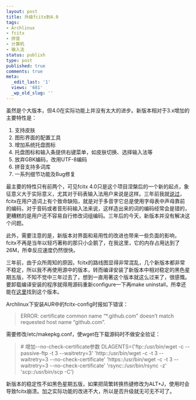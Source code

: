 ```yaml
---
layout: post
title: 升级fcitx到4.0
tags:
- Archlinux
- fcitx
- 拼音
- 计算机
- 输入法
status: publish
type: post
published: true
comments: true
meta:
  _edit_last: '1'
  views: '681'
  _wp_old_slug: ''
---
```

虽然是个大版本，但4.0在实际功能上并没有太大的进步。新版本相对于3.x增加的主要特性是：

<ol>
  <li>支持皮肤</li>
  <li>图形界面的配置工具</li>
  <li>增加系统托盘图标</li>
  <li>托盘图标和输入条提供右键菜单，如皮肤切换、选择输入法等</li>
  <li>放弃GBK编码，改用UTF-8编码</li>
  <li>拼音支持多词库</li>
  <li>一系列细节功能及Bug修复</li>
</ol>

最主要的特性只有前两个，可见fcitx 4.0只是这个项目涅槃后的一个新的起点，象征意义大于实际意义，尤其对于码表输入法用户来说是这样。三年前我就<a href="http://0x3f.org/?p=185">说过</a>，fcitx在用户造词上有个致命缺陷，就是对于多音字它总是使用字母表中声母靠前的编码，对于音码或者音形码输入法来说，这样造出来的词的编码经常会是错的，更糟糕的是用户还不容易自行修改词组编码。三年后的今天，新版本并没有解决这个问题。

此外，需要注意的是，新版本对界面和易用性的改进也带来一些负面的影响，fcitx不再是当年以轻巧著称的那只小企鹅了，在我这里，它的内存占用达到了26M，所幸反应速度仍然很快。

三年前，由于众所周知的原因，fcitx的路线图显得非常混乱，几个新版本都非常不稳定，所以我不再使用源中的版本，转而编译安装了新版本中相对稳定的黑色星期五版，不知不觉中三年过去了，想到一直用著这个版本就这么过来了，很感慨。要卸载编译安装的程序就得用源码重新configure一下再make uninstall，所幸还能在<a href="http://www.fcitx.org/download/fcitx-3.5-BlackFri.tar.bz2">这里</a>找到这个版本。

Archlinux下安装AUR中的fcitx-config时报如下错误：

<blockquote>
ERROR: certificate common name “*.github.com” doesn’t match requested host name “github.com”.
</blockquote>

需要修改/etc/makepkg.conf，使wget在下载源码时不做安全验证：

<blockquote>
# 增加--no-check-certificate参数
DLAGENTS=('ftp::/usr/bin/wget -c --passive-ftp -t 3 --waitretry=3'
          'http::/usr/bin/wget -c -t 3 --waitretry=3 --no-check-certificate'
          'https::/usr/bin/wget -c -t 3 --waitretry=3 --no-check-certificate'
          'rsync::/usr/bin/rsync -z'
          'scp::/usr/bin/scp -C')
</blockquote>

新版本的稳定性不如黑色星期五版，如果把简繁转换热键修改为ALT+J，使用时会导致fcitx崩溃。加之实际功能的改进不大，所以是否升级就无可无不可了。
